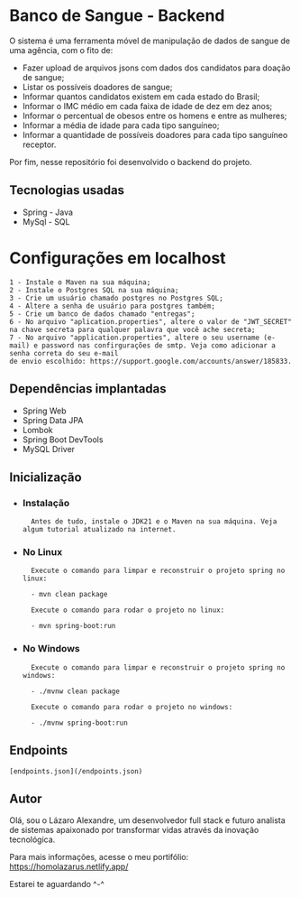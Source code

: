 # Banco de Sangue - Backend

O sistema é uma ferramenta móvel de manipulação de dados de sangue de uma agência, com o fito de:

- Fazer upload de arquivos jsons com dados dos candidatos para doação de sangue;
- Listar os possíveis doadores de sangue;
- Informar quantos candidatos existem em cada estado do Brasil;
- Informar o IMC médio em cada faixa de idade de dez em dez anos;
- Informar o percentual de obesos entre os homens e entre as mulheres;
- Informar a média de idade para cada tipo sanguíneo;
- Informar a quantidade de possíveis doadores para cada tipo sanguíneo receptor.

Por fim, nesse repositório foi desenvolvido o backend do projeto.

## Tecnologias usadas

- Spring - Java
- MySql - SQL

# Configurações em localhost

    1 - Instale o Maven na sua máquina;
    2 - Instale o Postgres SQL na sua máquina;
    3 - Crie um usuário chamado postgres no Postgres SQL;
    4 - Altere a senha de usuário para postgres também;
    5 - Crie um banco de dados chamado "entregas";
    6 - No arquivo "aplication.properties", altere o valor de "JWT_SECRET" 
    na chave secreta para qualquer palavra que você ache secreta;
    7 - No arquivo "application.properties", altere o seu username (e-mail) e password nas confirgurações de smtp. Veja como adicionar a senha correta do seu e-mail 
    de envio escolhido: https://support.google.com/accounts/answer/185833.    

## Dependências implantadas

- Spring Web
- Spring Data JPA
- Lombok
- Spring Boot DevTools
- MySQL Driver

## Inicialização

- ### Instalação

        Antes de tudo, instale o JDK21 e o Maven na sua máquina. Veja algum tutorial atualizado na internet.

- ### No Linux
        
        Execute o comando para limpar e reconstruir o projeto spring no linux:

        - mvn clean package
    
        Execute o comando para rodar o projeto no linux:

        - mvn spring-boot:run


- ### No Windows

        Execute o comando para limpar e reconstruir o projeto spring no windows:
        
        - ./mvnw clean package
        
        Execute o comando para rodar o projeto no windows:

        - ./mvnw spring-boot:run

## Endpoints

    [endpoints.json](/endpoints.json)
    
## Autor

Olá, sou o Lázaro Alexandre, um desenvolvedor full stack e futuro analista de sistemas apaixonado por transformar vidas através da inovação tecnológica.

Para mais informações, acesse o meu portifólio: https://homolazarus.netlify.app/

Estarei te aguardando ^-^